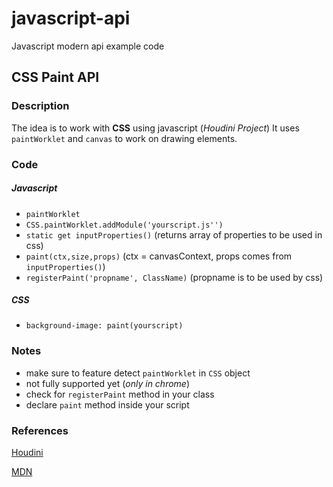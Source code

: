 # javascript-api
Javascript modern api example code


## CSS Paint API

### Description
The idea is to work with **CSS** using javascript (*Houdini Project*)
It uses ```paintWorklet``` and ```canvas``` to work on drawing elements.


### Code

##### Javascript
- ```paintWorklet```
- ```CSS.paintWorklet.addModule('yourscript.js'')```
- ```static get inputProperties()``` (returns array of properties to be used in css)
- ```paint(ctx,size,props)``` (ctx = canvasContext, props comes from ```inputProperties()```)
- ```registerPaint('propname', ClassName)``` (propname is to be used by css)

##### CSS
- ```background-image: paint(yourscript)```




### Notes
- make sure to feature detect ```paintWorklet``` in ```CSS``` object
- not fully supported yet (*only in chrome*)
- check for ```registerPaint``` method in your class
- declare ```paint``` method inside your script

### References
[Houdini](https://ishoudinireadyyet.com/)

[MDN](https://developer.mozilla.org/en-US/docs/Web/API/PaintWorklet)
